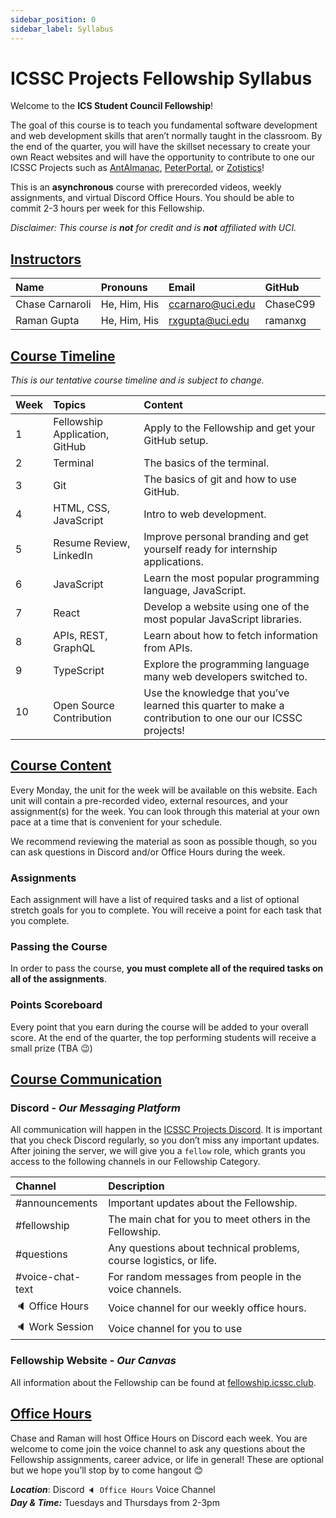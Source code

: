 ```yaml
---
sidebar_position: 0
sidebar_label: Syllabus
---
```


# ICSSC Projects Fellowship Syllabus
Welcome to the **ICS Student Council Fellowship**!

The goal of this course is to teach you fundamental software development and web development skills that aren’t normally taught in the classroom. By the end of the quarter, you will have the skillset necessary to create your own React websites and will have the opportunity to contribute to one our ICSSC Projects such as [AntAlmanac](https://antalmanac.com), [PeterPortal](http://peterportal.org), or [Zotistics](http://zotistics.com)!

This is an **asynchronous** course with prerecorded videos, weekly assignments, and virtual Discord Office Hours. You should be able to commit 2-3 hours per week for this Fellowship.

*Disclaimer: This course is **not** for credit and is **not** affiliated with UCI.*

## <u>Instructors</u>

| Name | Pronouns | Email | GitHub |
| :--- | :--- | :--- | :--- |
| Chase Carnaroli | He, Him, His | ccarnaro@uci.edu | ChaseC99 |
| Raman Gupta | He, Him, His | rxgupta@uci.edu | ramanxg |

## <u>Course Timeline</u>

*This is our tentative course timeline and is subject to change.* 

| Week | Topics | Content |
| :--- | :--- | :--- |
| 1 | Fellowship Application, GitHub | Apply to the Fellowship and get your GitHub setup. |
| 2 | Terminal | The basics of the terminal. |
| 3 | Git | The basics of git and how to use GitHub. |
| 4 | HTML, CSS, JavaScript | Intro to web development. |
| 5 | Resume Review, LinkedIn | Improve personal branding and get yourself ready for internship applications. |
| 6 | JavaScript | Learn the most popular programming language, JavaScript. |
| 7 | React | Develop a website using one of the most popular JavaScript libraries. |
| 8 | APIs, REST, GraphQL  | Learn about how to fetch information from APIs.|
| 9 | TypeScript | Explore the programming language many web developers switched to. |
| 10 | Open Source Contribution | Use the knowledge that you’ve learned this quarter to make a contribution to one our our ICSSC projects! |

## <u>Course Content</u>

Every Monday, the unit for the week will be available on this website. Each unit will contain a pre-recorded video, external resources, and your assignment(s) for the week. You can look through this material at your own pace at a time that is convenient for your schedule. 

We recommend reviewing the material as soon as possible though, so you can ask questions in Discord and/or Office Hours during the week.

### Assignments

Each assignment will have a list of required tasks and a list of optional stretch goals for you to complete. You will receive a point for each task that you complete.

### Passing the Course

In order to pass the course, **you must complete all of the required tasks on all of the assignments**. 

### Points Scoreboard

Every point that you earn during the course will be added to your overall score. At the end of the quarter, the top performing students will receive a small prize (TBA 😉)

## <u>Course Communication</u>

### Discord - *Our Messaging Platform*

All communication will happen in the [ICSSC Projects Discord](http://discord.gg/GzF76D7UhY). 
It is important that you check Discord regularly, so you don’t miss any important updates.
After joining the server, we will give you a `fellow` role, which grants you access to the following channels in our Fellowship Category.

| Channel | Description |
| :--- | :--- |
| #announcements | Important updates about the Fellowship. |
| #fellowship | The main chat for you to meet others in the Fellowship. |
| #questions | Any questions about technical problems, course logistics, or life. |
| #voice-chat-text | For random messages from people in the voice channels. |
| 🔈 Office Hours | Voice channel for our weekly office hours. |
| 🔈 Work Session | Voice channel for you to use  |

### Fellowship Website - *Our Canvas*

All information about the Fellowship can be found at [fellowship.icssc.club](https://fellowship.icssc.club/course/syllabus). 


## <u>Office Hours</u>

Chase and Raman will host Office Hours on Discord each week. You are welcome to come join the voice channel to ask any questions about the Fellowship assignments, career advice, or life in general! These are optional but we hope you’ll stop by to come hangout 😊

***Location***: Discord `🔈 Office Hours` Voice Channel  
***Day & Time:*** Tuesdays and Thursdays from 2-3pm